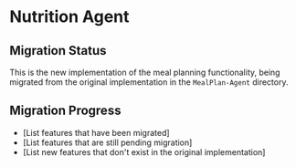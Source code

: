 # Nutrition Agent

## Migration Status
This is the new implementation of the meal planning functionality, being migrated from
the original implementation in the `MealPlan-Agent` directory.

## Migration Progress
- [List features that have been migrated]
- [List features that are still pending migration]
- [List new features that don't exist in the original implementation]